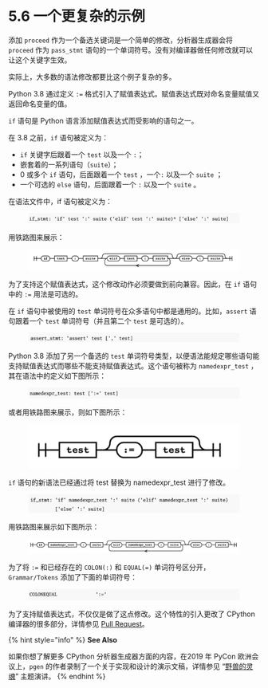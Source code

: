 # 5.6 一个更复杂的示例

添加 `proceed` 作为一个备选关键词是一个简单的修改，分析器生成器会将 `proceed` 作为 `pass_stmt` 语句的一个单词符号。没有对编译器做任何修改就可以让这个关键字生效。

实际上，大多数的语法修改都要比这个例子复杂的多。

Python 3.8 通过定义 `:=` 格式引入了赋值表达式。赋值表达式既对命名变量赋值又返回命名变量的值。

`if` 语句是 Python 语言添加赋值表达式而受影响的语句之一。

在 3.8 之前，`if` 语句被定义为：

* `if` 关键字后跟着一个 `test` 以及一个 `:`；
* 嵌套着的一系列语句（`suite`）；
* 0 或多个 `if` 语句，后面跟着一个 `test` ，一个`:` 以及一个 `suite` ；
* 一个可选的 `else` 语句，后面跟着一个 `:` 以及一个 `suite` 。

在语法文件中，if 语句被定义为：

<figure><img src="../.gitbook/assets/图5.6.1 if语句定义.png" alt=""><figcaption></figcaption></figure>

用铁路图来展示：

<figure><img src="../.gitbook/assets/图5.6.2 if语句定义铁路图.png" alt=""><figcaption></figcaption></figure>

为了支持这个赋值表达式，这个修改动作必须要做到前向兼容。因此，在 `if` 语句中的 `:=` 用法是可选的。

在 `if` 语句中被使用的 `test` 单词符号在众多语句中都是通用的。比如，`assert` 语句跟着一个 `test` 单词符号（并且第二个 `test` 是可选的）。

<figure><img src="../.gitbook/assets/图5.6.3 assert表达式定义.png" alt=""><figcaption></figcaption></figure>

Python 3.8 添加了另一个备选的 `test` 单词符号类型，以便语法能规定哪些语句能支持赋值表达式而哪些不能支持赋值表达式。这个语句被称为 `namedexpr_test` ，其在语法中的定义如下图所示：

<figure><img src="../.gitbook/assets/图5.6.4 namedexpr表达式定义.png" alt=""><figcaption></figcaption></figure>

或者用铁路图来展示，则如下图所示：

<figure><img src="../.gitbook/assets/图5.6.5 namedexpr表达式定义铁路图.png" alt=""><figcaption></figcaption></figure>

`if` 语句的新语法已经通过将 test 替换为 namedexpr\_test 进行了修改。

<figure><img src="../.gitbook/assets/图5.6.6 修改后的if语句定义.png" alt=""><figcaption></figcaption></figure>

用铁路图来展示如下图所示：

<figure><img src="../.gitbook/assets/图5.6.7 修改后的if语句定义铁路图.png" alt=""><figcaption></figcaption></figure>

为了将 `:=` 和已经存在的 `COLON(:)` 和 `EQUAL(=)` 单词符号区分开，`Grammar/Tokens`  添加了下面的单词符号：

<figure><img src="../.gitbook/assets/图5.6.8 赋值语句单词符号.png" alt=""><figcaption></figcaption></figure>

为了支持赋值表达式，不仅仅是做了这点修改。这个特性的引入更改了 CPython 编译器的很多部分，详情参见 [Pull Request](https://github.com/python/cpython/pull/10497)。

{% hint style="info" %}
**See Also**

如果你想了解更多 CPython 分析器生成器方面的内容，在2019 年 PyCon 欧洲会议上，`pgen` 的作者录制了一个关于实现和设计的演示文稿，详情参见 “[野兽的灵魂](https://www.youtube.com/watch?v=1\_23AVsiQEc)” 主题演讲。
{% endhint %}
